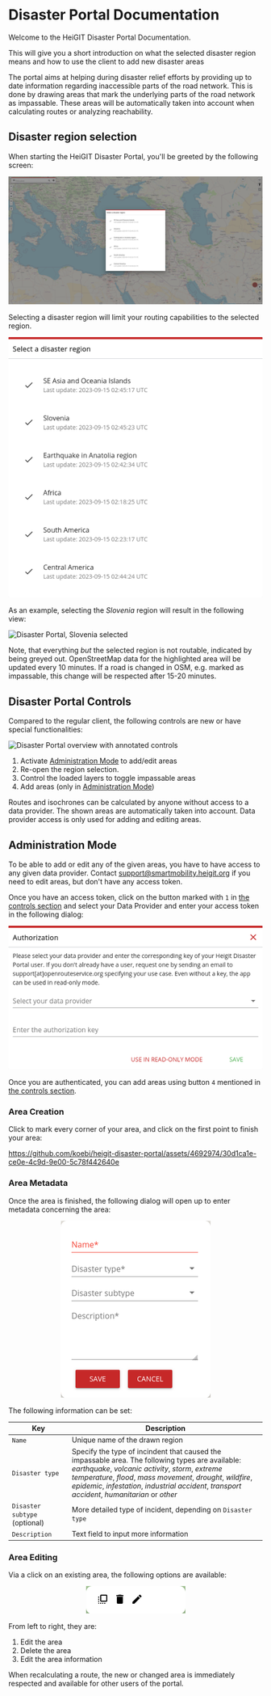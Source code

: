 # Disaster Portal Documentation

Welcome to the HeiGIT Disaster Portal Documentation.

This will give you a short introduction on what the selected disaster region
means and how to use the client to add new disaster areas

The portal aims at helping during disaster relief efforts by providing up to
date information regarding inaccessible parts of the road network. This is done
by drawing areas that mark the underlying parts of the road network as
impassable. These areas will be automatically taken into account when
calculating routes or analyzing reachability.

## Disaster region selection

When starting the HeiGIT Disaster Portal, you'll be greeted by the following screen:

![Disaster Portal starting page showing disaster region selection](img/disaster_portal_overview_with_selection.png)

Selecting a disaster region will limit your routing capabilities to the selected region.

<p align=center>
<kbd>
    <img src="img/disaster_region_selection.png" />
</kbd>
</p>

As an example, selecting the *Slovenia* region will result in the following
view:

 ![Disaster Portal, Slovenia selected](img/disaster_portal_overview.png)

Note, that everything *but* the selected region is not routable,
indicated by being greyed out.  OpenStreetMap data for the highlighted area
will be updated every 10 minutes. If a road is changed in OSM, e.g. marked as
impassable, this change will be respected after 15-20 minutes.


## Disaster Portal Controls

Compared to the regular client, the following controls are new or have special functionalities:

![Disaster Portal overview with annotated controls](img/disaster_portal_annotated.png)

1. Activate [Administration Mode](#administration-mode) to add/edit areas
2. Re-open the region selection.
3. Control the loaded layers to toggle impassable areas
4. Add areas (only in [Administration Mode](#administration-mode))

Routes and isochrones can be calculated by anyone without access to a data
provider. The shown areas are automatically taken into account.  Data provider
access is only used for adding and editing areas.

## Administration Mode

To be able to add or edit any of the given areas, you have to have access to any given data provider.
Contact support@smartmobility.heigit.org if you need to edit areas, but don't have any access token.

Once you have an access token, click on the button marked with `1` in [the
controls section](#disaster-portal-controls) and select your Data Provider and
enter your access token in the following dialog:

<p align=center>
<kbd>
    <img alt="Data Provider Authentication" src="img/data_provider_selection.png" />
</kbd>
</p>

Once you are authenticated, you can add areas using button `4` mentioned in [the
controls section](#disaster-portal-controls).

### Area Creation

Click to mark every corner of your area, and click on the first point to finish your area:

https://github.com/koebi/heigit-disaster-portal/assets/4692974/30d1ca1e-ce0e-4c9d-9e00-5c78f442640e

### Area Metadata

Once the area is finished, the following dialog will open up to enter metadata concerning the area:

<p align=center>
<kbd>
    <img alt="Editing description for new region" src="img/new_region_description.png" />
</kbd>
</p>

The following information can be set:


| Key         | Description |
| ----------- | ----------- |
| `Name` | Unique name of the drawn region |
| `Disaster type` | Specify the type of incindent that caused the impassable area. The following types are available: <br />  _earthquake_, _volcanic activity_, _storm_, _extreme temperature_, _flood_, _mass movement_, _drought_, _wildfire_, _epidemic_, _infestation_, _industrial accident_, _transport accident_, _humanitarian_ or _other_ |
| `Disaster subtype` (optional) | More detailed type of incident, depending on `Disaster type` |
| `Description` | Text field to input more information |

### Area Editing

Via a click on an existing area, the following options are available:

<p align=center>
<kbd>
    <img alt="Options for existing area" src="img/area_left_click_overlay.png" />
</kbd>
</p>

From left to right, they are:

1. Edit the area
2. Delete the area
3. Edit the area information

When recalculating a route, the new or changed area is immediately respected and available for other users of the portal.
